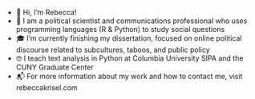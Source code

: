 - 👋 Hi, I’m Rebecca!
- 🧐 I am a political scientist and communications professional who uses programming languages (R & Python) to study social questions  
- 🎓 I’m currently finishing my dissertation, focused on online political discourse related to subcultures, taboos, and public policy
- 🤓 I teach text analysis in Python at Columbia University SIPA and the CUNY Graduate Center
- 📬 For more information about my work and how to contact me, visit rebeccakrisel.com

<!---
rskrisel/rskrisel is a ✨ special ✨ repository because its `README.md` (this file) appears on your GitHub profile.
You can click the Preview link to take a look at your changes.
--->
